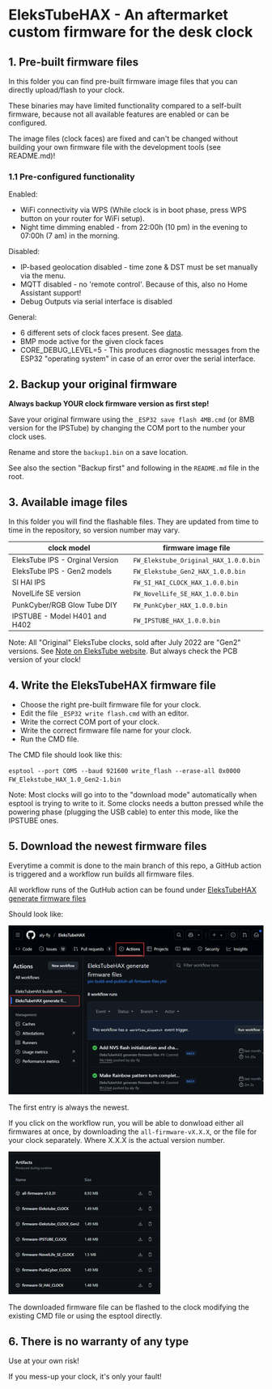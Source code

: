 # EleksTubeHAX - An aftermarket custom firmware for the desk clock

## 1. Pre-built firmware files

In this folder you can find pre-built firmware image files that you can directly upload/flash to your clock.

These binaries may have limited functionality compared to a self-built firmware, because not all available features are enabled or can be configured.

The image files (clock faces) are fixed and can't be changed without building your own firmware file with the development tools (see README.md)!

### 1.1 Pre-configured functionality

Enabled:

- WiFi connectivity via WPS (While clock is in boot phase, press WPS button on your router for WiFi setup).
- Night time dimming enabled - from 22:00h (10 pm) in the evening to 07:00h (7 am) in the morning.

Disabled:

- IP-based geolocation disabled - time zone & DST must be set manually via the menu.
- MQTT disabled - no 'remote control'. Because of this, also no Home Assistant support!
- Debug Outputs via serial interface is disabled

General:

- 6 different sets of clock faces present. See [data](https://github.com/aly-fly/EleksTubeHAX/tree/main/data).
- BMP mode active for the given clock faces
- CORE_DEBUG_LEVEL=5 - This produces diagnostic messages from the ESP32 "operating system" in case of an error over the serial interface.

## 2. Backup your original firmware

**Always backup YOUR clock firmware version as first step!**

Save your original firmware using the `_ESP32 save flash 4MB.cmd` (or 8MB version for the IPSTube) by changing the COM port to the number your clock uses.

Rename and store the `backup1.bin` on a save location.

See also the section "Backup first" and following in the `README.md` file in the root.

## 3. Available image files

In this folder you will find the flashable files.
They are updated from time to time in the repository, so version number may vary.

| clock model | firmware image file |
|--|--|  
| EleksTube IPS - Orginal Version | `FW_Elekstube_Original_HAX_1.0.0.bin` |
| EleksTube IPS - Gen2 models | `FW_Elekstube_Gen2_HAX_1.0.0.bin` |
| SI HAI IPS | `FW_SI_HAI_CLOCK_HAX_1.0.0.bin` |
| NovelLife SE version | `FW_NovelLife_SE_HAX_1.0.0.bin` |
| PunkCyber/RGB Glow Tube DIY | `FW_PunkCyber_HAX_1.0.0.bin` |
| IPSTUBE - Model H401 and H402| `FW_IPSTUBE_HAX_1.0.0.bin` |

Note: All "Original" EleksTube clocks, sold after July 2022 are "Gen2" versions. See [Note on EleksTube website](https://elekstube.com/blogs/news/instructions-on-elekstube-clock-for-gen2-systems). But always check the PCB version of your clock!

## 4. Write the EleksTubeHAX firmware file

- Choose the right pre-built firmware file for your clock.
- Edit the file `_ESP32 write flash.cmd` with an editor.
- Write the correct COM port of your clock.
- Write the correct firmware file name for your clock.
- Run the CMD file.

The CMD file should look like this:

`esptool --port COM5 --baud 921600 write_flash --erase-all 0x0000 FW_Elekstube_HAX_1.0_Gen2-1.bin`

Note: Most clocks will go into to the "download mode" automatically when esptool is trying to write to it.
Some clocks needs a button pressed while the powering phase (plugging the USB cable) to enter this mode, like the IPSTUBE ones.

## 5. Download the newest firmware files

Everytime a commit is done to the main branch of this repo, a GitHub action is triggered and a workflow run builds all firmware files.

All workflow runs of the GutHub action can be found under [EleksTubeHAX generate firmware files](https://github.com/aly-fly/EleksTubeHAX/actions/workflows/pio-build-and-publish-all-firmware-files.yml)

Should look like:

![GitHub Actions Overview](../docs/ImagesMD/GitHubActionsOverview.png)

The first entry is always the newest.

If you click on the workflow run, you will be able to donwload either all firmwares at once, by downloading the `all-firmware-vX.X.X`, or the file for your clock separately. Where X.X.X is the actual version number.

![GitHub Actions Artifact view](../docs/ImagesMD/GitHubActionsArtifactView.png)

The downloaded firmware file can be flashed to the clock modifying the existing CMD file or using the esptool directly.

## 6. There is no warranty of any type

Use at your own risk!

If you mess-up your clock, it's only your fault!
